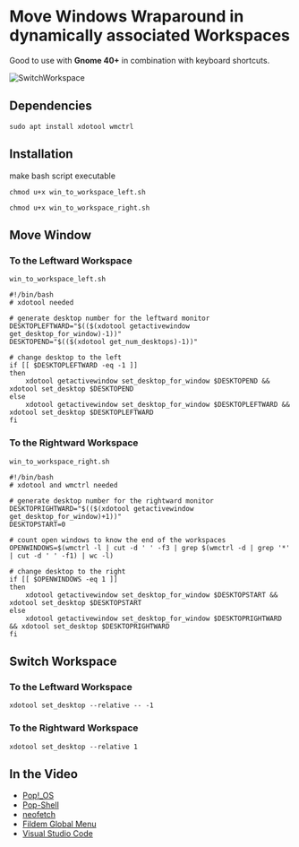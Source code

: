 # Move Windows Wraparound in dynamically associated Workspaces
Good to use with **Gnome 40+** in combination with keyboard shortcuts.

![SwitchWorkspace](workspaceswitch.gif)

## Dependencies
```
sudo apt install xdotool wmctrl
```

## Installation
make bash script executable
```
chmod u+x win_to_workspace_left.sh
```
```
chmod u+x win_to_workspace_right.sh
```

## Move Window
### To the Leftward Workspace
```
win_to_workspace_left.sh
```

```
#!/bin/bash
# xdotool needed

# generate desktop number for the leftward monitor
DESKTOPLEFTWARD="$(($(xdotool getactivewindow get_desktop_for_window)-1))"
DESKTOPEND="$(($(xdotool get_num_desktops)-1))"

# change desktop to the left
if [[ $DESKTOPLEFTWARD -eq -1 ]]
then
    xdotool getactivewindow set_desktop_for_window $DESKTOPEND && xdotool set_desktop $DESKTOPEND
else
    xdotool getactivewindow set_desktop_for_window $DESKTOPLEFTWARD && xdotool set_desktop $DESKTOPLEFTWARD
fi
```

### To the Rightward Workspace
```
win_to_workspace_right.sh
```

```
#!/bin/bash
# xdotool and wmctrl needed

# generate desktop number for the rightward monitor
DESKTOPRIGHTWARD="$(($(xdotool getactivewindow get_desktop_for_window)+1))"
DESKTOPSTART=0

# count open windows to know the end of the workspaces
OPENWINDOWS=$(wmctrl -l | cut -d ' ' -f3 | grep $(wmctrl -d | grep '*' | cut -d ' ' -f1) | wc -l)

# change desktop to the right
if [[ $OPENWINDOWS -eq 1 ]]
then
    xdotool getactivewindow set_desktop_for_window $DESKTOPSTART && xdotool set_desktop $DESKTOPSTART
else
    xdotool getactivewindow set_desktop_for_window $DESKTOPRIGHTWARD && xdotool set_desktop $DESKTOPRIGHTWARD
fi
```

## Switch Workspace

### To the Leftward Workspace
```
xdotool set_desktop --relative -- -1
```

### To the Rightward Workspace
```
xdotool set_desktop --relative 1
```

## In the Video
* [Pop!_OS](https://pop.system76.com/)
* [Pop-Shell](https://github.com/pop-os/shell)
* [neofetch](https://github.com/dylanaraps/neofetch)
* [Fildem Global Menu](https://github.com/gonzaarcr/Fildem)
* [Visual Studio Code](https://code.visualstudio.com/)